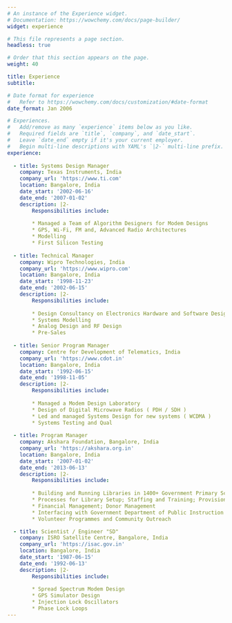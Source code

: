 ```yaml
---
# An instance of the Experience widget.
# Documentation: https://wowchemy.com/docs/page-builder/
widget: experience

# This file represents a page section.
headless: true

# Order that this section appears on the page.
weight: 40

title: Experience
subtitle:

# Date format for experience
#   Refer to https://wowchemy.com/docs/customization/#date-format
date_format: Jan 2006

# Experiences.
#   Add/remove as many `experience` items below as you like.
#   Required fields are `title`, `company`, and `date_start`.
#   Leave `date_end` empty if it's your current employer.
#   Begin multi-line descriptions with YAML's `|2-` multi-line prefix.
experience:
 
  - title: Systems Design Manager
    company: Texas Instruments, India
    company_url: 'https://www.ti.com'
    location: Bangalore, India
    date_start: '2002-06-16'
    date_end: '2007-01-02'
    description: |2-
        Responsibilities include:
        
        * Managed a Team of Algorithm Designers for Modem Designs
        * GPS, Wi-Fi, FM and, Advanced Radio Architectures
        * Modelling 
        * First Silicon Testing
        
  - title: Technical Manager
    company: Wipro Technologies, India
    company_url: 'https://www.wipro.com'
    location: Bangalore, India
    date_start: '1998-11-23'
    date_end: '2002-06-15'
    description: |2-
        Responsibilities include:
        
        * Design Consultancy on Electronics Hardware and Software Designs
        * Systems Modelling 
        * Analog Design and RF Design
        * Pre-Sales
    
  - title: Senior Program Manager
    company: Centre for Development of Telematics, India
    company_url: 'https://www.cdot.in'
    location: Bangalore, India
    date_start: '1992-06-15'
    date_end: '1998-11-05'
    description: |2-
        Responsibilities include:
        
        * Managed a Modem Design Laboratory 
        * Design of Digital Microwave Radios ( PDH / SDH )
        * Led and managed Systems Design for new systems ( WCDMA )
        * Systems Testing and Qual
        
  - title: Program Manager
    company: Akshara Foundation, Bangalore, India
    company_url: 'https://akshara.org.in'
    location: Bangalore, India
    date_start: '2007-01-02'
    date_end: '2013-06-13'
    description: |2-
        Responsibilities include:
        
        * Building and Running Libraries in 1400+ Government Primary Schools
        * Processes for Library Setup; Staffing and Training; Provisioning; Operations; Assessment
        * Financial Management; Donor Management
        * Interfacing with Government Department of Public Instruction
        * Volunteer Programmes and Community Outreach

  - title: Scientist / Engineer "SD"
    company: ISRO Satellite Centre, Bangalore, India
    company_url: 'https://isac.gov.in'
    location: Bangalore, India
    date_start: '1987-06-15'
    date_end: '1992-06-13'
    description: |2-
        Responsibilities include:
        
        * Spread Spectrum Modem Design
        * GPS Simulator Design
        * Injection Lock Oscillators
        * Phase Lock Loops
---
```

